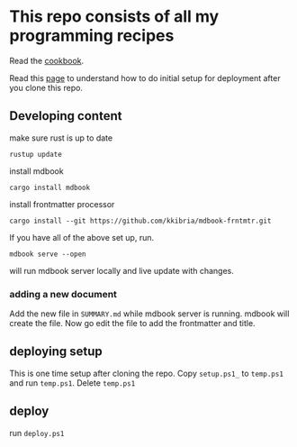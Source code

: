 # This repo consists of all my programming recipes

Read the [cookbook](https://kkibria.github.io/my_cookbook).

Read this [page](https://kkibria.github.io/my_cookbook/topics/text-content.html)
to understand how to do initial setup for deployment after you clone this repo.

## Developing content
make sure rust is up to date
```
rustup update
```

install mdbook
```
cargo install mdbook
```

install frontmatter processor
```
cargo install --git https://github.com/kkibria/mdbook-frntmtr.git
```

If you have all of the above set up, run.
```
mdbook serve --open
```
will run mdbook server locally and live update with changes.

### adding a new document
Add the new file in `SUMMARY.md` while mdbook server is running.
mdbook will create the file. Now go edit the file to add the frontmatter and title.


## deploying setup 
This is one time setup after cloning the repo. 
Copy `setup.ps1_` to `temp.ps1` and run `temp.ps1`. Delete `temp.ps1`

## deploy
run `deploy.ps1`